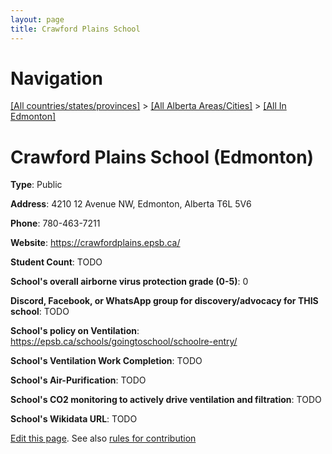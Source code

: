 ```yaml
---
layout: page
title: Crawford Plains School
---
```

# Navigation

[[All countries/states/provinces]](../../..) > [[All Alberta Areas/Cities]](../..) > [[All In Edmonton]](..)

# Crawford Plains School (Edmonton)

**Type**: Public

**Address**: 4210 12 Avenue NW, Edmonton, Alberta T6L 5V6

**Phone**: 780-463-7211

**Website**: <https://crawfordplains.epsb.ca/>

**Student Count**: TODO

**School's overall airborne virus protection grade (0-5)**: 0

**Discord, Facebook, or WhatsApp group for discovery/advocacy for THIS school**: TODO

**School's policy on Ventilation**: <https://epsb.ca/schools/goingtoschool/schoolre-entry/>

**School's Ventilation Work Completion**: TODO

**School's Air-Purification**: TODO

**School's CO2 monitoring to actively drive ventilation and filtration**: TODO

**School's Wikidata URL**: TODO


[Edit this page](https://github.com/ventilate-schools/AB/edit/main/./Edmonton/Crawford_Plains_School.md). See also [rules for contribution](../../../contribution-rules/)